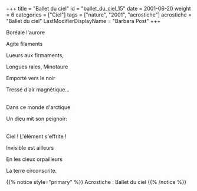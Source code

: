 +++
title = "Ballet du ciel"
id = "ballet_du_ciel_15"
date = 2001-06-20
weight = 6
categories = ["Ciel"]
tags = ["nature", "2001", "acrostiche"]
acrostiche = "Ballet du ciel"
LastModifierDisplayName = "Barbara Post"
+++

Boréale l'aurore

Agite filaments

Lueurs aux firmaments,

Longues raies, Minotaure

Emporté vers le noir

Tressé d'air magnétique...

 \
Dans ce monde d'arctique

Un dieu mit son peignoir:

 \
Ciel ! L'élément s'effrite !

Invisible est ailleurs

En les cieux orpailleurs

La terre circonscrite.

{{% notice style="primary" %}}
Acrostiche : Ballet du ciel
{{% /notice %}}
